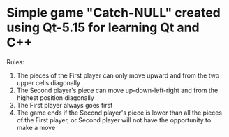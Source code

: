 # Simple game "Catch-NULL" created using Qt-5.15 for learning Qt and C++

Rules:
1) The pieces of the First player can only move upward and from the two upper cells diagonally
2) The Second player's piece can move up-down-left-right and from the highest position diagonally
3) The First player always goes first
4) The game ends if the Second player's piece is lower than all the pieces of the First player, or Second player will not have the opportunity to make a move

